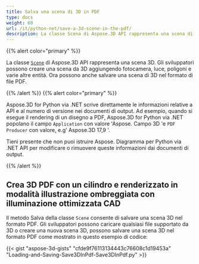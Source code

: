 ```yaml
---
title: Salva una scena di 3D in PDF
type: docs
weight: 60
url: /it/python-net/save-a-3d-scene-in-the-pdf/
description: La classe Scena di Aspose.3D API rappresenta una scena di 3D. Gli sviluppatori possono creare una scena da 3D aggiungendo fotocamera, luce, poligoni e varie altre entità. Ora possono anche salvare una scena di 3D nel formato di file PDF.
---
```

{{% alert color="primary" %}} 

La classe [`Scene`](https://reference.aspose.com/3d/net/aspose.threed/scene) di Aspose.3D API rappresenta una scena 3D. Gli sviluppatori possono creare una scena da 3D aggiungendo fotocamera, luce, poligoni e varie altre entità. Ora possono anche salvare una scena di 3D nel formato di file PDF.

{{% /alert %}} {{% alert color="primary" %}} 

Aspose.3D for Python via .NET scrive direttamente le informazioni relative a API e al numero di versione nei documenti di output. Ad esempio, quando si esegue il rendering di un disegno a PDF, Aspose.3D for Python via .NET popolano il campo `Application` con valore 'Aspose. Campo 3D 'e `PDF Producer` con valore, e.g' Aspose.3D 17,9 '.

Tieni presente che non puoi istruire Aspose. Diagramma per Python via .NET API per modificare o rimuovere queste informazioni dai documenti di output.

{{% /alert %}} 
##  **Crea 3D PDF con un cilindro e renderizzato in modalità illustrazione ombreggiata con illuminazione ottimizzata CAD**
Il metodo Salva della classe `Scene` consente di salvare una scena 3D nel formato PDF. Gli sviluppatori possono caricare qualsiasi file supportato da 3D o creare una nuova scena 3D, possono salvare una scena 3D nel formato PDF come mostrato in questo esempio di codice:

{{< gist "aspose-3d-gists" "cfde9f76113134443c76608c1d19453a" "Loading-and-Saving-Save3DInPdf-Save3DInPdf.py" >}}
